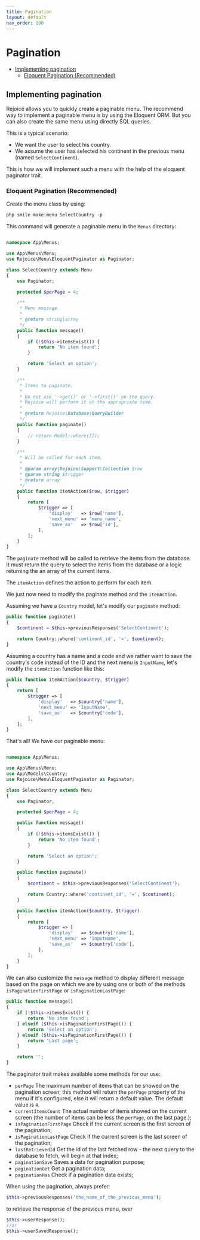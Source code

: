 ```yaml
---
title: Pagination
layout: default
nav_order: 100
---
```


<h1>Pagination</h1>

- [Implementing pagination](#implementing-pagination)
  - [Eloquent Pagination (Recommended)](#eloquent-pagination-recommended)

## Implementing pagination

Rejoice allows you to quickly create a paginable menu. The recommend way to implement a paginable menu is by using the Eloquent ORM. But you can also create the same menu using directly SQL queries.

This is a typical scenario:

- We want the user to select his country.
- We assume the user has selected his continent in the previous menu (named `SelectContinent`).

This is how we will implement such a menu with the help of the eloquent paginator trait.

### Eloquent Pagination (Recommended)

Create the menu class by using:

```php
php smile make:menu SelectCountry -p
```

This command will generate a paginable menu in the `Menus` directory:

```php

namespace App\Menus;

use App\Menus\Menu;
use Rejoice\Menu\EloquentPaginator as Paginator;

class SelectCountry extends Menu
{
    use Paginator;

    protected $perPage = 4;

    /**
     * Menu message.
     *
     * @return string|array
     */
    public function message()
    {
        if (!$this->itemsExist()) {
            return 'No item found';
        }

        return 'Select an option';
    }

    /**
     * Items to paginate.
     *
     * Do not use '->get()' or '->first()' on the query.
     * Rejoice will perform it at the appropriate time.
     *
     * @return Rejoice\Database\QueryBuilder
     */
    public function paginate()
    {
        // return Model::where([]);
    }

    /**
     * Will be called for each item.
     *
     * @param array|Rejoice\Support\Collection $row
     * @param string $trigger
     * @return array
     */
    public function itemAction($row, $trigger)
    {
        return [
            $trigger => [
                'display'   => $row['name'],
                'next_menu' => 'menu_name',
                'save_as'   => $row['id'],
            ],
        ];
    }
}
```

The `paginate` method will be called to retrieve the items from the database. It must return the query to select the items from the database or a logic returning the an array of the current items.

The `itemAction` defines the action to perform for each item.

We just now need to modify the paginate method and the `itemAction`.

Assuming we have a `Country` model, let's modify our `paginate` method:

```php
public function paginate()
{
    $continent = $this->previousResponses('SelectContinent');

    return Country::where('continent_id', '=', $continent);
}
```

Assuming a country has a name and a code and we rather want to save the country's code instead of the ID and the next menu is `InputName`, let's modify the `itemAction` function like this:

```php
public function itemAction($country, $trigger)
{
    return [
        $trigger => [
            'display'   => $country['name'],
            'next_menu' => 'InputName',
            'save_as'   => $country['code'],
        ],
    ];
}
```

That's all! We have our paginable menu:

```php

namespace App\Menus;

use App\Menus\Menu;
use App\Models\Country;
use Rejoice\Menu\EloquentPaginator as Paginator;

class SelectCountry extends Menu
{
    use Paginator;

    protected $perPage = 4;

    public function message()
    {
        if (!$this->itemsExist()) {
            return 'No item found';
        }

        return 'Select an option';
    }

    public function paginate()
    {
        $continent = $this->previousResponses('SelectContinent');

        return Country::where('continent_id', '=', $continent);
    }

    public function itemAction($country, $trigger)
    {
        return [
            $trigger => [
                'display'   => $country['name'],
                'next_menu' => 'InputName',
                'save_as'   => $country['code'],
            ],
        ];
    }
}
```

We can also customize the `message` method to display different message based on the page on which we are by using one or both of the methods `isPaginationFirstPage` or `isPaginationLastPage`:

```php
public function message()
{
    if (!$this->itemsExist()) {
        return 'No item found';
    } elseif ($this->isPaginationFirstPage()) {
        return 'Select an option';
    } elseif ($this->isPaginationFirstPage()) {
        return 'Last page';
    }

    return '';
}
```

The paginator trait makes available some methods for our use:

- `perPage` The maximum number of items that can be showed on the pagination screen; this method will return the `perPage` property of the menu if it's configured, else it will return a default value. The default value is `4`.
- `currentItemsCount` The actual number of items showed on the current screen (the number of items can be less the `perPage`, on the last page.);
- `isPaginationFirstPage` Check if the current screen is the first screen of the pagination;
- `isPaginationLastPage` Check if the current screen is the last screen of the pagination;
- `lastRetrievedId` Get the id of the last fetched row - the next query to the database to fetch, will begin at that index;
- `paginationSave` Saves a data for pagination purpose;
- `paginationGet` Get a pagination data;
- `paginationHas` Check if a pagination data exists;

<div class="note note-warning">When using the pagination, always prefer:

```php
$this->previousResponses('the_name_of_the_previous_menu');
```

to retrieve the response of the previous menu, over

```php
$this->userResponse();
//or
$this->userSavedResponse();
```

</div>

